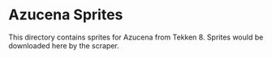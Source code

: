 # Azucena Sprites

This directory contains sprites for Azucena from Tekken 8.
Sprites would be downloaded here by the scraper.
